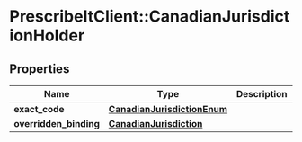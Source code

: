 # PrescribeItClient::CanadianJurisdictionHolder

## Properties
Name | Type | Description | Notes
------------ | ------------- | ------------- | -------------
**exact_code** | [**CanadianJurisdictionEnum**](CanadianJurisdictionEnum.md) |  | [optional] 
**overridden_binding** | [**CanadianJurisdiction**](CanadianJurisdiction.md) |  | [optional] 

